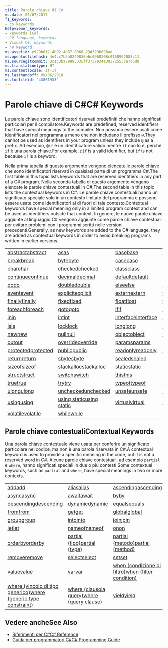 ```yaml
---
title: Parole chiave di C#
ms.date: 03/07/2017
f1_keywords:
- cs.keywords
helpviewer_keywords:
- keywords [C#]
- C# language, keywords
- Visual C#, keywords
- '@ keyword'
ms.assetid: e929b0f2-4b92-4d37-8060-23d323b098ad
ms.openlocfilehash: 4e4cc7b3a0249836e6c0960208c0158962088c11
ms.sourcegitcommit: 3c1c3ba79895335ff3737934e39372555ca7d6d0
ms.translationtype: HT
ms.contentlocale: it-IT
ms.lasthandoff: 09/06/2018
ms.locfileid: "43861933"
---
```

# <a name="c-keywords"></a><span data-ttu-id="48cf8-102">Parole chiave di C#</span><span class="sxs-lookup"><span data-stu-id="48cf8-102">C# Keywords</span></span>
<span data-ttu-id="48cf8-103">Le parole chiave sono identificatori riservati predefiniti che hanno significati particolari per il compilatore.</span><span class="sxs-lookup"><span data-stu-id="48cf8-103">Keywords are predefined, reserved identifiers that have special meanings to the compiler.</span></span> <span data-ttu-id="48cf8-104">Non possono essere usati come identificatori nel programma a meno che non includano il prefisso `@`.</span><span class="sxs-lookup"><span data-stu-id="48cf8-104">They cannot be used as identifiers in your program unless they include `@` as a prefix.</span></span> <span data-ttu-id="48cf8-105">Ad esempio, `@if` è un identificatore valido mentre `if` non lo è, perché `if` è una parola chiave.</span><span class="sxs-lookup"><span data-stu-id="48cf8-105">For example, `@if` is a valid identifier, but `if` is not because `if` is a keyword.</span></span>  
  
 <span data-ttu-id="48cf8-106">Nella prima tabella di questo argomento vengono elencate le parole chiave che sono identificatori riservati in qualsiasi parte di un programma C#.</span><span class="sxs-lookup"><span data-stu-id="48cf8-106">The first table in this topic lists keywords that are reserved identifiers in any part of a C# program.</span></span> <span data-ttu-id="48cf8-107">Nella seconda tabella di questo argomento vengono elencate le parole chiave contestuali in C#.</span><span class="sxs-lookup"><span data-stu-id="48cf8-107">The second table in this topic lists the contextual keywords in C#.</span></span> <span data-ttu-id="48cf8-108">Le parole chiave contestuali hanno un significato speciale solo in un contesto limitato del programma e possono essere usate come identificatori al di fuori di tale contesto.</span><span class="sxs-lookup"><span data-stu-id="48cf8-108">Contextual keywords have special meaning only in a limited program context and can be used as identifiers outside that context.</span></span> <span data-ttu-id="48cf8-109">In genere, le nuove parole chiave aggiunte al linguaggio C# vengono aggiunte come parole chiave contestuali per evitare problemi con i programmi scritti nelle versioni precedenti.</span><span class="sxs-lookup"><span data-stu-id="48cf8-109">Generally, as new keywords are added to the C# language, they are added as contextual keywords in order to avoid breaking programs written in earlier versions.</span></span>  
  
|||||  
|---|---|---|---|  
|[<span data-ttu-id="48cf8-110">abstract</span><span class="sxs-lookup"><span data-stu-id="48cf8-110">abstract</span></span>](../../../csharp/language-reference/keywords/abstract.md)|[<span data-ttu-id="48cf8-111">as</span><span class="sxs-lookup"><span data-stu-id="48cf8-111">as</span></span>](../../../csharp/language-reference/keywords/as.md)|[<span data-ttu-id="48cf8-112">base</span><span class="sxs-lookup"><span data-stu-id="48cf8-112">base</span></span>](../../../csharp/language-reference/keywords/base.md)|[<span data-ttu-id="48cf8-113">bool</span><span class="sxs-lookup"><span data-stu-id="48cf8-113">bool</span></span>](../../../csharp/language-reference/keywords/bool.md)|  
|[<span data-ttu-id="48cf8-114">break</span><span class="sxs-lookup"><span data-stu-id="48cf8-114">break</span></span>](../../../csharp/language-reference/keywords/break.md)|[<span data-ttu-id="48cf8-115">byte</span><span class="sxs-lookup"><span data-stu-id="48cf8-115">byte</span></span>](../../../csharp/language-reference/keywords/byte.md)|[<span data-ttu-id="48cf8-116">case</span><span class="sxs-lookup"><span data-stu-id="48cf8-116">case</span></span>](../../../csharp/language-reference/keywords/switch.md)|[<span data-ttu-id="48cf8-117">catch</span><span class="sxs-lookup"><span data-stu-id="48cf8-117">catch</span></span>](../../../csharp/language-reference/keywords/try-catch.md)|  
|[<span data-ttu-id="48cf8-118">char</span><span class="sxs-lookup"><span data-stu-id="48cf8-118">char</span></span>](../../../csharp/language-reference/keywords/char.md)|[<span data-ttu-id="48cf8-119">checked</span><span class="sxs-lookup"><span data-stu-id="48cf8-119">checked</span></span>](../../../csharp/language-reference/keywords/checked.md)|[<span data-ttu-id="48cf8-120">class</span><span class="sxs-lookup"><span data-stu-id="48cf8-120">class</span></span>](../../../csharp/language-reference/keywords/class.md)|[<span data-ttu-id="48cf8-121">const</span><span class="sxs-lookup"><span data-stu-id="48cf8-121">const</span></span>](../../../csharp/language-reference/keywords/const.md)|  
|[<span data-ttu-id="48cf8-122">continue</span><span class="sxs-lookup"><span data-stu-id="48cf8-122">continue</span></span>](../../../csharp/language-reference/keywords/continue.md)|[<span data-ttu-id="48cf8-123">decimal</span><span class="sxs-lookup"><span data-stu-id="48cf8-123">decimal</span></span>](../../../csharp/language-reference/keywords/decimal.md)|[<span data-ttu-id="48cf8-124">default</span><span class="sxs-lookup"><span data-stu-id="48cf8-124">default</span></span>](../../../csharp/language-reference/keywords/default.md)|[<span data-ttu-id="48cf8-125">delegate</span><span class="sxs-lookup"><span data-stu-id="48cf8-125">delegate</span></span>](../../../csharp/language-reference/keywords/delegate.md)|  
|[<span data-ttu-id="48cf8-126">do</span><span class="sxs-lookup"><span data-stu-id="48cf8-126">do</span></span>](../../../csharp/language-reference/keywords/do.md)|[<span data-ttu-id="48cf8-127">double</span><span class="sxs-lookup"><span data-stu-id="48cf8-127">double</span></span>](../../../csharp/language-reference/keywords/double.md)|[<span data-ttu-id="48cf8-128">else</span><span class="sxs-lookup"><span data-stu-id="48cf8-128">else</span></span>](../../../csharp/language-reference/keywords/if-else.md)|[<span data-ttu-id="48cf8-129">enum</span><span class="sxs-lookup"><span data-stu-id="48cf8-129">enum</span></span>](../../../csharp/language-reference/keywords/enum.md)|  
|[<span data-ttu-id="48cf8-130">event</span><span class="sxs-lookup"><span data-stu-id="48cf8-130">event</span></span>](../../../csharp/language-reference/keywords/event.md)|[<span data-ttu-id="48cf8-131">explicit</span><span class="sxs-lookup"><span data-stu-id="48cf8-131">explicit</span></span>](../../../csharp/language-reference/keywords/explicit.md)|[<span data-ttu-id="48cf8-132">extern</span><span class="sxs-lookup"><span data-stu-id="48cf8-132">extern</span></span>](../../../csharp/language-reference/keywords/extern.md)|[<span data-ttu-id="48cf8-133">false</span><span class="sxs-lookup"><span data-stu-id="48cf8-133">false</span></span>](../../../csharp/language-reference/keywords/false.md)|  
|[<span data-ttu-id="48cf8-134">finally</span><span class="sxs-lookup"><span data-stu-id="48cf8-134">finally</span></span>](../../../csharp/language-reference/keywords/try-finally.md)|[<span data-ttu-id="48cf8-135">fixed</span><span class="sxs-lookup"><span data-stu-id="48cf8-135">fixed</span></span>](../../../csharp/language-reference/keywords/fixed-statement.md)|[<span data-ttu-id="48cf8-136">float</span><span class="sxs-lookup"><span data-stu-id="48cf8-136">float</span></span>](../../../csharp/language-reference/keywords/float.md)|[<span data-ttu-id="48cf8-137">for</span><span class="sxs-lookup"><span data-stu-id="48cf8-137">for</span></span>](../../../csharp/language-reference/keywords/for.md)|  
|[<span data-ttu-id="48cf8-138">foreach</span><span class="sxs-lookup"><span data-stu-id="48cf8-138">foreach</span></span>](../../../csharp/language-reference/keywords/foreach-in.md)|[<span data-ttu-id="48cf8-139">goto</span><span class="sxs-lookup"><span data-stu-id="48cf8-139">goto</span></span>](../../../csharp/language-reference/keywords/goto.md)|[<span data-ttu-id="48cf8-140">if</span><span class="sxs-lookup"><span data-stu-id="48cf8-140">if</span></span>](../../../csharp/language-reference/keywords/if-else.md)|[<span data-ttu-id="48cf8-141">implicit</span><span class="sxs-lookup"><span data-stu-id="48cf8-141">implicit</span></span>](../../../csharp/language-reference/keywords/implicit.md)|  
|[<span data-ttu-id="48cf8-142">in</span><span class="sxs-lookup"><span data-stu-id="48cf8-142">in</span></span>](../../../csharp/language-reference/keywords/in.md)|[<span data-ttu-id="48cf8-143">int</span><span class="sxs-lookup"><span data-stu-id="48cf8-143">int</span></span>](../../../csharp/language-reference/keywords/int.md)|[<span data-ttu-id="48cf8-144">interface</span><span class="sxs-lookup"><span data-stu-id="48cf8-144">interface</span></span>](../../../csharp/language-reference/keywords/interface.md)|[<span data-ttu-id="48cf8-145">internal</span><span class="sxs-lookup"><span data-stu-id="48cf8-145">internal</span></span>](../../../csharp/language-reference/keywords/internal.md)|
|[<span data-ttu-id="48cf8-146">is</span><span class="sxs-lookup"><span data-stu-id="48cf8-146">is</span></span>](../../../csharp/language-reference/keywords/is.md)|[<span data-ttu-id="48cf8-147">lock</span><span class="sxs-lookup"><span data-stu-id="48cf8-147">lock</span></span>](../../../csharp/language-reference/keywords/lock-statement.md)|[<span data-ttu-id="48cf8-148">long</span><span class="sxs-lookup"><span data-stu-id="48cf8-148">long</span></span>](../../../csharp/language-reference/keywords/long.md)|[<span data-ttu-id="48cf8-149">namespace</span><span class="sxs-lookup"><span data-stu-id="48cf8-149">namespace</span></span>](../../../csharp/language-reference/keywords/namespace.md)|
|[<span data-ttu-id="48cf8-150">new</span><span class="sxs-lookup"><span data-stu-id="48cf8-150">new</span></span>](../../../csharp/language-reference/keywords/new.md)|[<span data-ttu-id="48cf8-151">null</span><span class="sxs-lookup"><span data-stu-id="48cf8-151">null</span></span>](../../../csharp/language-reference/keywords/null.md)|[<span data-ttu-id="48cf8-152">object</span><span class="sxs-lookup"><span data-stu-id="48cf8-152">object</span></span>](../../../csharp/language-reference/keywords/object.md)|[<span data-ttu-id="48cf8-153">operator</span><span class="sxs-lookup"><span data-stu-id="48cf8-153">operator</span></span>](../../../csharp/language-reference/keywords/operator.md)|
|[<span data-ttu-id="48cf8-154">out</span><span class="sxs-lookup"><span data-stu-id="48cf8-154">out</span></span>](../../../csharp/language-reference/keywords/out.md)|[<span data-ttu-id="48cf8-155">override</span><span class="sxs-lookup"><span data-stu-id="48cf8-155">override</span></span>](../../../csharp/language-reference/keywords/override.md)|[<span data-ttu-id="48cf8-156">params</span><span class="sxs-lookup"><span data-stu-id="48cf8-156">params</span></span>](../../../csharp/language-reference/keywords/params.md)|[<span data-ttu-id="48cf8-157">private</span><span class="sxs-lookup"><span data-stu-id="48cf8-157">private</span></span>](../../../csharp/language-reference/keywords/private.md)|
|[<span data-ttu-id="48cf8-158">protected</span><span class="sxs-lookup"><span data-stu-id="48cf8-158">protected</span></span>](../../../csharp/language-reference/keywords/protected.md)|[<span data-ttu-id="48cf8-159">public</span><span class="sxs-lookup"><span data-stu-id="48cf8-159">public</span></span>](../../../csharp/language-reference/keywords/public.md)|[<span data-ttu-id="48cf8-160">readonly</span><span class="sxs-lookup"><span data-stu-id="48cf8-160">readonly</span></span>](../../../csharp/language-reference/keywords/readonly.md)|[<span data-ttu-id="48cf8-161">ref</span><span class="sxs-lookup"><span data-stu-id="48cf8-161">ref</span></span>](../../../csharp/language-reference/keywords/ref.md)|
|[<span data-ttu-id="48cf8-162">return</span><span class="sxs-lookup"><span data-stu-id="48cf8-162">return</span></span>](../../../csharp/language-reference/keywords/return.md)|[<span data-ttu-id="48cf8-163">sbyte</span><span class="sxs-lookup"><span data-stu-id="48cf8-163">sbyte</span></span>](../../../csharp/language-reference/keywords/sbyte.md)|[<span data-ttu-id="48cf8-164">sealed</span><span class="sxs-lookup"><span data-stu-id="48cf8-164">sealed</span></span>](../../../csharp/language-reference/keywords/sealed.md)|[<span data-ttu-id="48cf8-165">short</span><span class="sxs-lookup"><span data-stu-id="48cf8-165">short</span></span>](../../../csharp/language-reference/keywords/short.md)||
[<span data-ttu-id="48cf8-166">sizeof</span><span class="sxs-lookup"><span data-stu-id="48cf8-166">sizeof</span></span>](../../../csharp/language-reference/keywords/sizeof.md)|[<span data-ttu-id="48cf8-167">stackalloc</span><span class="sxs-lookup"><span data-stu-id="48cf8-167">stackalloc</span></span>](../../../csharp/language-reference/keywords/stackalloc.md)|[<span data-ttu-id="48cf8-168">static</span><span class="sxs-lookup"><span data-stu-id="48cf8-168">static</span></span>](../../../csharp/language-reference/keywords/static.md)|[<span data-ttu-id="48cf8-169">string</span><span class="sxs-lookup"><span data-stu-id="48cf8-169">string</span></span>](../../../csharp/language-reference/keywords/string.md)|
|[<span data-ttu-id="48cf8-170">struct</span><span class="sxs-lookup"><span data-stu-id="48cf8-170">struct</span></span>](../../../csharp/language-reference/keywords/struct.md)|[<span data-ttu-id="48cf8-171">switch</span><span class="sxs-lookup"><span data-stu-id="48cf8-171">switch</span></span>](../../../csharp/language-reference/keywords/switch.md)|[<span data-ttu-id="48cf8-172">this</span><span class="sxs-lookup"><span data-stu-id="48cf8-172">this</span></span>](../../../csharp/language-reference/keywords/this.md)|[<span data-ttu-id="48cf8-173">throw</span><span class="sxs-lookup"><span data-stu-id="48cf8-173">throw</span></span>](../../../csharp/language-reference/keywords/throw.md)|
|[<span data-ttu-id="48cf8-174">true</span><span class="sxs-lookup"><span data-stu-id="48cf8-174">true</span></span>](../../../csharp/language-reference/keywords/true.md)|[<span data-ttu-id="48cf8-175">try</span><span class="sxs-lookup"><span data-stu-id="48cf8-175">try</span></span>](../../../csharp/language-reference/keywords/try-catch.md)|[<span data-ttu-id="48cf8-176">typeof</span><span class="sxs-lookup"><span data-stu-id="48cf8-176">typeof</span></span>](../../../csharp/language-reference/keywords/typeof.md)|[<span data-ttu-id="48cf8-177">uint</span><span class="sxs-lookup"><span data-stu-id="48cf8-177">uint</span></span>](../../../csharp/language-reference/keywords/uint.md)|
|[<span data-ttu-id="48cf8-178">ulong</span><span class="sxs-lookup"><span data-stu-id="48cf8-178">ulong</span></span>](../../../csharp/language-reference/keywords/ulong.md)|[<span data-ttu-id="48cf8-179">unchecked</span><span class="sxs-lookup"><span data-stu-id="48cf8-179">unchecked</span></span>](../../../csharp/language-reference/keywords/unchecked.md)|[<span data-ttu-id="48cf8-180">unsafe</span><span class="sxs-lookup"><span data-stu-id="48cf8-180">unsafe</span></span>](../../../csharp/language-reference/keywords/unsafe.md)|[<span data-ttu-id="48cf8-181">ushort</span><span class="sxs-lookup"><span data-stu-id="48cf8-181">ushort</span></span>](../../../csharp/language-reference/keywords/ushort.md)|
|[<span data-ttu-id="48cf8-182">using</span><span class="sxs-lookup"><span data-stu-id="48cf8-182">using</span></span>](../../../csharp/language-reference/keywords/using.md)|[<span data-ttu-id="48cf8-183">using static</span><span class="sxs-lookup"><span data-stu-id="48cf8-183">using static</span></span>](using-static.md)|[<span data-ttu-id="48cf8-184">virtual</span><span class="sxs-lookup"><span data-stu-id="48cf8-184">virtual</span></span>](../../../csharp/language-reference/keywords/virtual.md)|[<span data-ttu-id="48cf8-185">void</span><span class="sxs-lookup"><span data-stu-id="48cf8-185">void</span></span>](../../../csharp/language-reference/keywords/void.md)|
|[<span data-ttu-id="48cf8-186">volatile</span><span class="sxs-lookup"><span data-stu-id="48cf8-186">volatile</span></span>](../../../csharp/language-reference/keywords/volatile.md)|[<span data-ttu-id="48cf8-187">while</span><span class="sxs-lookup"><span data-stu-id="48cf8-187">while</span></span>](../../../csharp/language-reference/keywords/while.md)|

## <a name="contextual-keywords"></a><span data-ttu-id="48cf8-188">Parole chiave contestuali</span><span class="sxs-lookup"><span data-stu-id="48cf8-188">Contextual Keywords</span></span>  
 <span data-ttu-id="48cf8-189">Una parola chiave contestuale viene usata per conferire un significato particolare nel codice, ma non è una parola riservata in C#.</span><span class="sxs-lookup"><span data-stu-id="48cf8-189">A contextual keyword is used to provide a specific meaning in the code, but it is not a reserved word in C#.</span></span> <span data-ttu-id="48cf8-190">Alcune parole chiave contestuali, ad esempio `partial` e `where`, hanno significati speciali in due o più contesti.</span><span class="sxs-lookup"><span data-stu-id="48cf8-190">Some contextual keywords, such as `partial` and `where`, have special meanings in two or more contexts.</span></span>  
  
||||  
|---|---|---|  
|[<span data-ttu-id="48cf8-191">add</span><span class="sxs-lookup"><span data-stu-id="48cf8-191">add</span></span>](add.md)|[<span data-ttu-id="48cf8-192">alias</span><span class="sxs-lookup"><span data-stu-id="48cf8-192">alias</span></span>](extern-alias.md)|[<span data-ttu-id="48cf8-193">ascending</span><span class="sxs-lookup"><span data-stu-id="48cf8-193">ascending</span></span>](ascending.md)|
|[<span data-ttu-id="48cf8-194">async</span><span class="sxs-lookup"><span data-stu-id="48cf8-194">async</span></span>](async.md)|[<span data-ttu-id="48cf8-195">await</span><span class="sxs-lookup"><span data-stu-id="48cf8-195">await</span></span>](await.md)|[<span data-ttu-id="48cf8-196">by</span><span class="sxs-lookup"><span data-stu-id="48cf8-196">by</span></span>](by.md)|
|[<span data-ttu-id="48cf8-197">descending</span><span class="sxs-lookup"><span data-stu-id="48cf8-197">descending</span></span>](descending.md)|[<span data-ttu-id="48cf8-198">dynamic</span><span class="sxs-lookup"><span data-stu-id="48cf8-198">dynamic</span></span>](dynamic.md)|[<span data-ttu-id="48cf8-199">equals</span><span class="sxs-lookup"><span data-stu-id="48cf8-199">equals</span></span>](equals.md)|
|[<span data-ttu-id="48cf8-200">from</span><span class="sxs-lookup"><span data-stu-id="48cf8-200">from</span></span>](from-clause.md)|[<span data-ttu-id="48cf8-201">get</span><span class="sxs-lookup"><span data-stu-id="48cf8-201">get</span></span>](get.md)|[<span data-ttu-id="48cf8-202">global</span><span class="sxs-lookup"><span data-stu-id="48cf8-202">global</span></span>](global.md)|
|[<span data-ttu-id="48cf8-203">group</span><span class="sxs-lookup"><span data-stu-id="48cf8-203">group</span></span>](group-clause.md)|[<span data-ttu-id="48cf8-204">into</span><span class="sxs-lookup"><span data-stu-id="48cf8-204">into</span></span>](into.md)|[<span data-ttu-id="48cf8-205">join</span><span class="sxs-lookup"><span data-stu-id="48cf8-205">join</span></span>](join-clause.md)|
|[<span data-ttu-id="48cf8-206">let</span><span class="sxs-lookup"><span data-stu-id="48cf8-206">let</span></span>](let-clause.md)|[<span data-ttu-id="48cf8-207">nameof</span><span class="sxs-lookup"><span data-stu-id="48cf8-207">nameof</span></span>](nameof.md)|[<span data-ttu-id="48cf8-208">on</span><span class="sxs-lookup"><span data-stu-id="48cf8-208">on</span></span>](on.md)|
|[<span data-ttu-id="48cf8-209">orderby</span><span class="sxs-lookup"><span data-stu-id="48cf8-209">orderby</span></span>](orderby-clause.md)|[<span data-ttu-id="48cf8-210">partial (tipo)</span><span class="sxs-lookup"><span data-stu-id="48cf8-210">partial (type)</span></span>](partial-type.md)|[<span data-ttu-id="48cf8-211">partial (metodo)</span><span class="sxs-lookup"><span data-stu-id="48cf8-211">partial (method)</span></span>](partial-method.md)|
|[<span data-ttu-id="48cf8-212">remove</span><span class="sxs-lookup"><span data-stu-id="48cf8-212">remove</span></span>](remove.md)|[<span data-ttu-id="48cf8-213">select</span><span class="sxs-lookup"><span data-stu-id="48cf8-213">select</span></span>](select-clause.md)|[<span data-ttu-id="48cf8-214">set</span><span class="sxs-lookup"><span data-stu-id="48cf8-214">set</span></span>](set.md)|
|[<span data-ttu-id="48cf8-215">value</span><span class="sxs-lookup"><span data-stu-id="48cf8-215">value</span></span>](value.md)|[<span data-ttu-id="48cf8-216">var</span><span class="sxs-lookup"><span data-stu-id="48cf8-216">var</span></span>](var.md)|[<span data-ttu-id="48cf8-217">when (condizione di filtro)</span><span class="sxs-lookup"><span data-stu-id="48cf8-217">when (filter condition)</span></span>](when.md)|
|[<span data-ttu-id="48cf8-218">where (vincolo di tipo generico)</span><span class="sxs-lookup"><span data-stu-id="48cf8-218">where (generic type constraint)</span></span>](where-generic-type-constraint.md)|[<span data-ttu-id="48cf8-219">where (clausola query)</span><span class="sxs-lookup"><span data-stu-id="48cf8-219">where (query clause)</span></span>](where-clause.md)|[<span data-ttu-id="48cf8-220">yield</span><span class="sxs-lookup"><span data-stu-id="48cf8-220">yield</span></span>](yield.md)|
  
## <a name="see-also"></a><span data-ttu-id="48cf8-221">Vedere anche</span><span class="sxs-lookup"><span data-stu-id="48cf8-221">See Also</span></span>

- [<span data-ttu-id="48cf8-222">Riferimenti per C#</span><span class="sxs-lookup"><span data-stu-id="48cf8-222">C# Reference</span></span>](../../../csharp/language-reference/index.md)  
- [<span data-ttu-id="48cf8-223">Guida per programmatori C#</span><span class="sxs-lookup"><span data-stu-id="48cf8-223">C# Programming Guide</span></span>](../../../csharp/programming-guide/index.md)
